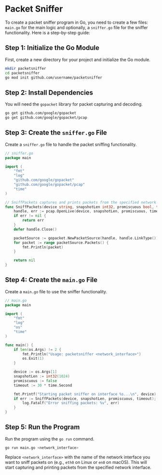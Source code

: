 # Packet Sniffer

To create a packet sniffer program in Go, you need to create a few files: `main.go` for the main logic and optionally, a `sniffer.go` file for the sniffer functionality. Here is a step-by-step guide:

## Step 1: Initialize the Go Module

First, create a new directory for your project and initialize the Go module.

```sh
mkdir packetsniffer
cd packetsniffer
go mod init github.com/username/packetsniffer
```

## Step 2: Install Dependencies

You will need the `gopacket` library for packet capturing and decoding.

```sh
go get github.com/google/gopacket
go get github.com/google/gopacket/pcap
```

## Step 3: Create the `sniffer.go` File

Create a `sniffer.go` file to handle the packet sniffing functionality.

```go
// sniffer.go
package main

import (
    "fmt"
    "log"
    "github.com/google/gopacket"
    "github.com/google/gopacket/pcap"
    "time"
)

// SniffPackets captures and prints packets from the specified network interface.
func SniffPackets(device string, snapshotLen int32, promiscuous bool, timeout time.Duration) error {
    handle, err := pcap.OpenLive(device, snapshotLen, promiscuous, timeout)
    if err != nil {
        return err
    }
    defer handle.Close()

    packetSource := gopacket.NewPacketSource(handle, handle.LinkType())
    for packet := range packetSource.Packets() {
        fmt.Println(packet)
    }

    return nil
}
```

## Step 4: Create the `main.go` File

Create a `main.go` file to use the sniffer functionality.

```go
// main.go
package main

import (
    "fmt"
    "log"
    "os"
    "time"
)

func main() {
    if len(os.Args) != 2 {
        fmt.Println("Usage: packetsniffer <network_interface>")
        os.Exit(1)
    }

    device := os.Args[1]
    snapshotLen := int32(1024)
    promiscuous := false
    timeout := 30 * time.Second

    fmt.Printf("Starting packet sniffer on interface %s...\n", device)
    if err := SniffPackets(device, snapshotLen, promiscuous, timeout); err != nil {
        log.Fatalf("Error sniffing packets: %v", err)
    }
}
```

## Step 5: Run the Program

Run the program using the `go run` command.

```sh
go run main.go <network_interface>
```

Replace `<network_interface>` with the name of the network interface you want to sniff packets on (e.g., `eth0` on Linux or `en0` on macOS). This will start capturing and printing packets from the specified network interface.